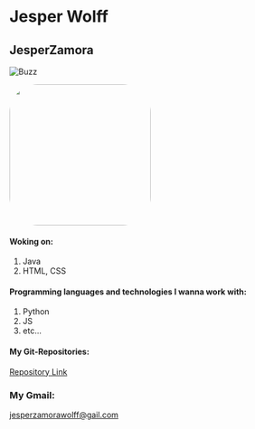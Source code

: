 # Jesper Wolff
## JesperZamora
![Buzz](https://user-images.githubusercontent.com/113138989/215462728-e63202ca-c461-40c4-97ae-6280aae92e86.png)

<style>
  img.profile {
  border-radius: 50px;
  }
</style>
<img class="profile" width="250px" src="https://user-images.githubusercontent.com/113138989/215462728-e63202ca-c461-40c4-97ae-6280aae92e86.png"/>

#### Woking on:
1. Java
2. HTML, CSS

#### Programming languages and technologies I wanna work with:
1. Python
2. JS
3. etc...

#### My Git-Repositories:
[Repository Link](https://github.com/JesperZamora?tab=repositories)

### My Gmail:
jesperzamorawolff@gail.com
